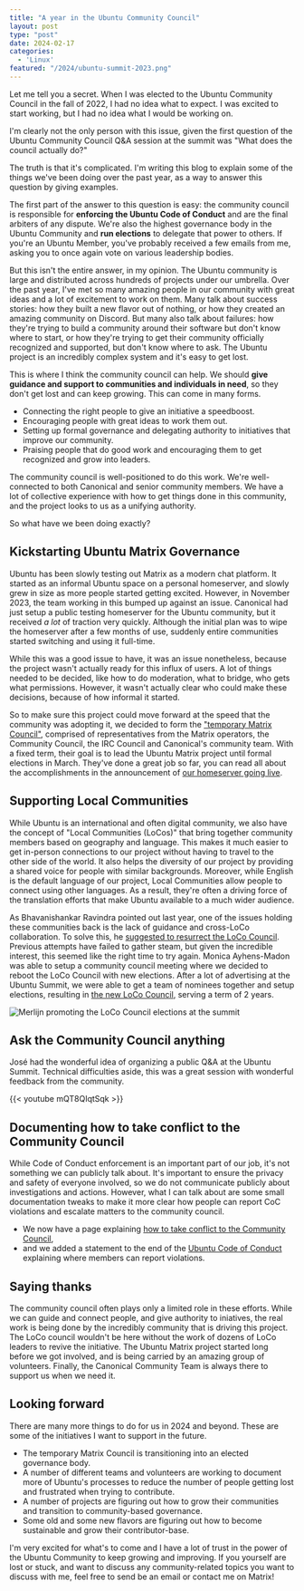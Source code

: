 ```yaml
---
title: "A year in the Ubuntu Community Council"
layout: post
type: "post"
date: 2024-02-17
categories:
  - 'Linux'
featured: "/2024/ubuntu-summit-2023.png"
---
```


Let me tell you a secret. When I was elected to the Ubuntu Community Council in the fall of 2022, I had no idea what to expect. I was excited to start working, but I had no idea what I would be working on.

I'm clearly not the only person with this issue, given the first question of the Ubuntu Community Council Q&A session at the summit was "What does the council actually do?"

The truth is that it's complicated. I'm writing this blog to explain some of the things we've been doing over the past year, as a way to answer this question by giving examples.

The first part of the answer to this question is easy: the community council is responsible for **enforcing the Ubuntu Code of Conduct** and are the final arbiters of any dispute. We're also the highest governance body in the Ubuntu Community and **run elections** to delegate that power to others. If you're an Ubuntu Member, you've probably received a few emails from me, asking you to once again vote on various leadership bodies.

But this isn't the entire answer, in my opinion. The Ubuntu community is large and distributed across hundreds of projects under our umbrella. Over the past year, I've met so many amazing people in our community with great ideas and a lot of excitement to work on them. Many talk about success stories: how they built a new flavor out of nothing, or how they created an amazing community on Discord. But many also talk about failures: how they're trying to build a community around their software but don't know where to start, or how they're trying to get their community officially recognized and supported, but don't know where to ask. The Ubuntu project is an incredibly complex system and it's easy to get lost.

This is where I think the community council can help. We should **give guidance and support to communities and individuals in need**, so they don't get lost and can keep growing. This can come in many forms.

* Connecting the right people to give an initiative a speedboost.
* Encouraging people with great ideas to work them out.
* Setting up formal governance and delegating authority to initiatives that improve our community.
* Praising people that do good work and encouraging them to get recognized and grow into leaders.

The community council is well-positioned to do this work. We're well-connected to both Canonical and senior community members. We have a lot of collective experience with how to get things done in this community, and the project looks to us as a unifying authority.

So what have we been doing exactly?

## Kickstarting Ubuntu Matrix Governance

Ubuntu has been slowly testing out Matrix as a modern chat platform. It started as an informal Ubuntu space on a personal homeserver, and slowly grew in size as more people started getting excited. However, in November 2023, the team working in this bumped up against an issue. Canonical had just setup a public testing homeserver for the Ubuntu community, but it received _a lot_ of traction very quickly. Although the initial plan was to wipe the homeserver after a few months of use, suddenly entire communities started switching and using it full-time.

While this was a good issue to have, it was an issue nonetheless, because the project wasn't actually ready for this influx of users. A lot of things needed to be decided, like how to do moderation, what to bridge, who gets what permissions. However, it wasn't actually clear who could make these decisions, because of how informal it started.

So to make sure this project could move forward at the speed that the community was adopting it, we decided to form the ["temporary Matrix Council"](https://discourse.ubuntu.com/t/introducing-the-temporary-matrix-council/41348), comprised of representatives from the Matrix operators, the Community Council, the IRC Council and Canonical's community team. With a fixed term, their goal is to lead the Ubuntu Matrix project until formal elections in March. They've done a great job so far, you can read all about the accomplishments in the announcement of [our homeserver going live](https://discourse.ubuntu.com/t/ubuntu-matrix-homeserver-go-live/42401).

## Supporting Local Communities

While Ubuntu is an international and often digital community, we also have the concept of "Local Communities (LoCos)" that bring together community members based on geography and language. This makes it much easier to get in-person connections to our project without having to travel to the other side of the world. It also helps the diversity of our project by providing a shared voice for people with similar backgrounds. Moreover, while English is the default language of our project, Local Communities allow people to connect using other languages. As a result, they're often a driving force of the translation efforts that make Ubuntu available to a much wider audience.

As Bhavanishankar Ravindra pointed out last year, one of the issues holding these communities back is the lack of guidance and cross-LoCo collaboration. To solve this, he [suggested to resurrect the LoCo Council](https://discourse.ubuntu.com/t/loco-council-and-loco-teams-resurrection/33545). Previous attempts have failed to gather steam, but given the incredible interest, this seemed like the right time to try again. Monica Ayhens-Madon was able to setup a community council meeting where we decided to reboot the LoCo Council with new elections. After a lot of advertising at the Ubuntu Summit, we were able to get a team of nominees together and setup elections, resulting in [the new LoCo Council](https://discourse.ubuntu.com/t/new-ubuntu-loco-council/41515), serving a term of 2 years.

![Merlijn promoting the LoCo Council elections at the summit](/img/2024/merlijn-sebrechts-ubuntu-summit-loco-council.jpg)

## Ask the Community Council anything

José had the wonderful idea of organizing a public Q&A at the Ubuntu Summit. Technical difficulties aside, this was a great session with wonderful feedback from the community.

{{< youtube mQT8QIqtSqk >}}

## Documenting how to take conflict to the Community Council

While Code of Conduct enforcement is an important part of our job, it's not something we can publicly talk about. It's important to ensure the privacy and safety of everyone involved, so we do not communicate publicly about investigations and actions. However, what I can talk about are some small documentation tweaks to make it more clear how people can report CoC violations and escalate matters to the community council.

* We now have a page explaining [how to take conflict to the Community Council](https://ubuntu.com/community/governance/conflict-resolution),
* and we added a statement to the end of the [Ubuntu Code of Conduct](https://ubuntu.com/community/ethos/code-of-conduct) explaining where members can report violations.

## Saying thanks

The community council often plays only a limited role in these efforts. While we can guide and connect people, and give authority to iniatives, the real work is being done by the incredibly community that is driving this project. The LoCo council wouldn't be here without the work of dozens of LoCo leaders to revive the initiative. The Ubuntu Matrix project started long before we got involved, and is being carried by an amazing group of volunteers. Finally, the Canonical Community Team is always there to support us when we need it.

## Looking forward

There are many more things to do for us in 2024 and beyond. These are some of the initiatives I want to support in the future.

* The temporary Matrix Council is transitioning into an elected governance body.
* A number of different teams and volunteers are working to document more of Ubuntu's processes to reduce the number of people getting lost and frustrated when trying to contribute.
* A number of projects are figuring out how to grow their communities and transition to community-based governance.
* Some old and some new flavors are figuring out how to become sustainable and grow their contributor-base.

I'm very excited for what's to come and I have a lot of trust in the power of the Ubuntu Community to keep growing and improving. If you yourself are lost or stuck, and want to discuss any community-related topics you want to discuss with me, feel free to send be an email or contact me on Matrix!
